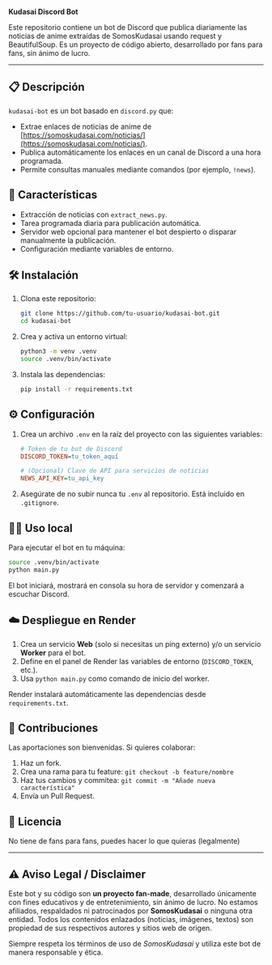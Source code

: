 **Kudasai Discord Bot**

Este repositorio contiene un bot de Discord que publica diariamente las noticias de anime extraídas de SomosKudasai usando request y BeautifulSoup. Es un proyecto de código abierto, desarrollado por fans para fans, sin ánimo de lucro.

---

## 📋 Descripción

`kudasai-bot` es un bot basado en `discord.py` que:

* Extrae enlaces de noticias de anime de [https://somoskudasai.com/noticias/](https://somoskudasai.com/noticias/).
* Publica automáticamente los enlaces en un canal de Discord a una hora programada.
* Permite consultas manuales mediante comandos (por ejemplo, `!news`).

## 🚀 Características

* Extracción de noticias con `extract_news.py`.
* Tarea programada diaria para publicación automática.
* Servidor web opcional para mantener el bot despierto o disparar manualmente la publicación.
* Configuración mediante variables de entorno.

## 🛠️ Instalación

1. Clona este repositorio:

   ```bash
   git clone https://github.com/tu-usuario/kudasai-bot.git
   cd kudasai-bot
   ```

2. Crea y activa un entorno virtual:

   ```bash
   python3 -m venv .venv
   source .venv/bin/activate
   ```

3. Instala las dependencias:

   ```bash
   pip install -r requirements.txt
   ```

## ⚙️ Configuración

1. Crea un archivo `.env` en la raíz del proyecto con las siguientes variables:

   ```ini
   # Token de tu bot de Discord
   DISCORD_TOKEN=tu_token_aquí

   # (Opcional) Clave de API para servicios de noticias
   NEWS_API_KEY=tu_api_key
   ```

2. Asegúrate de no subir nunca tu `.env` al repositorio. Está incluido en `.gitignore`.

## 🚴‍♂️ Uso local

Para ejecutar el bot en tu máquina:

```bash
source .venv/bin/activate
python main.py
```

El bot iniciará, mostrará en consola su hora de servidor y comenzará a escuchar Discord.

## ☁️ Despliegue en Render

1. Crea un servicio **Web** (solo si necesitas un ping externo) y/o un servicio **Worker** para el bot.
2. Define en el panel de Render las variables de entorno (`DISCORD_TOKEN`, etc.).
3. Usa `python main.py` como comando de inicio del worker.

Render instalará automáticamente las dependencias desde `requirements.txt`.

## 🤝 Contribuciones

Las aportaciones son bienvenidas. Si quieres colaborar:

1. Haz un fork.
2. Crea una rama para tu feature: `git checkout -b feature/nombre`
3. Haz tus cambios y commitea: `git commit -m "Añade nueva característica"`
4. Envía un Pull Request.

## 📜 Licencia

No tiene de fans para fans, puedes hacer lo que quieras (legalmente)

---

## ⚠️ Aviso Legal / Disclaimer

Este bot y su código son **un proyecto fan-made**, desarrollado únicamente con fines educativos y de entretenimiento, sin ánimo de lucro. No estamos afiliados, respaldados ni patrocinados por **SomosKudasai** o ninguna otra entidad. Todos los contenidos enlazados (noticias, imágenes, textos) son propiedad de sus respectivos autores y sitios web de origen.

Siempre respeta los términos de uso de *SomosKudasai* y utiliza este bot de manera responsable y ética.


